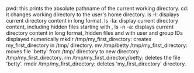 pwd: this prints the absolute pathname of the current working directory.
cd: it changes working directory to the user's home directory.
ls -l: displays current directory content in long format.
ls -la: display current directory content, including hidden files starting with ,
ls -n -a: displays current directory content in long format, hidden files and with user and group IDs displayed numerically
mkdir /tmp/my_first_directory: creates my_first_directory in /tmp/ directory.
mv /tmp/betty /tmp/my_first_directory: moves file 'betty' from /tmp/ directory to new directory /tmp/my_first_directory.
rm /tmp/my_first_directory/betty: deletes the file 'betty'.
rmdir /tmp/my_first_directory: deletes 'my_first_directory' directory.
